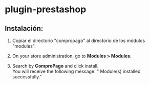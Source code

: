 plugin-prestashop
=================

## Instalación:

1. Copiar el directorio "compropago" al directorio de los módulos "modules".

2. On your store administration, go to **Modules > Modules**.

3. Search by **ComproPago** and click install. <br />
You will receive the following message: " Module(s) installed successfully."
